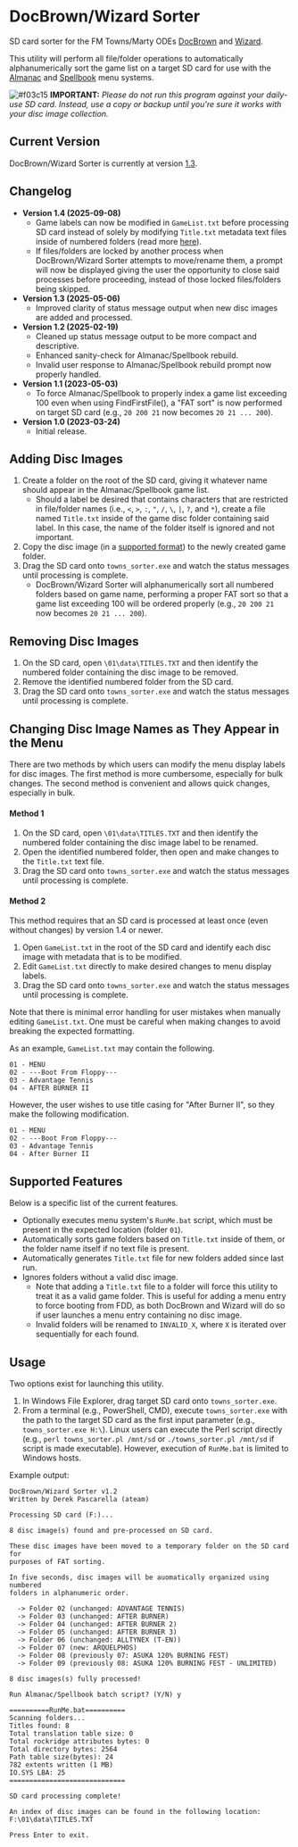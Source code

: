 # DocBrown/Wizard Sorter
SD card sorter for the FM Towns/Marty ODEs [DocBrown](https://gdemu.wordpress.com/details/docbrown-details/) and [Wizard](https://gdemu.wordpress.com/details/wizard-details/).

This utility will perform all file/folder operations to automatically alphanumerically sort the game list on a target SD card for use with the [Almanac](https://gdemu.wordpress.com/operation/docbrown-operation/) and [Spellbook](https://gdemu.wordpress.com/operation/wizard-operation/) menu systems.

![#f03c15](https://i.imgur.com/XsUAGA0.png) **IMPORTANT:** *Please do not run this program against your daily-use SD card. Instead, use a copy or backup until you're sure it works with your disc image collection.*

## Current Version
DocBrown/Wizard Sorter is currently at version [1.3](https://github.com/DerekPascarella/DocBrown-Wizard-Sorter/raw/main/towns_sorter.exe).

## Changelog
* **Version 1.4 (2025-09-08)**
  * Game labels can now be modified in `GameList.txt` before processing SD card instead of solely by modifying `Title.txt` metadata text files inside of numbered folders (read more [here](#method-2)).
  * If files/folders are locked by another process when DocBrown/Wizard Sorter attempts to move/rename them, a prompt will now be displayed giving the user the opportunity to close said processes before proceeding, instead of those locked files/folders being skipped.
* **Version 1.3 (2025-05-06)**
  * Improved clarity of status message output when new disc images are added and processed.
* **Version 1.2 (2025-02-19)**
  * Cleaned up status message output to be more compact and descriptive.
  * Enhanced sanity-check for Almanac/Spellbook rebuild.
  * Invalid user response to Almanac/Spellbook rebuild prompt now properly handled.
* **Version 1.1 (2023-05-03)**
  * To force Almanac/Spellbook to properly index a game list exceeding 100 even when using FindFirstFile(), a "FAT sort" is now performed on target SD card (e.g., `20 200 21` now becomes `20 21 ... 200`).
* **Version 1.0 (2023-03-24)**
  * Initial release.

## Adding Disc Images
1. Create a folder on the root of the SD card, giving it whatever name should appear in the Almanac/Spellbook game list.
   - Should a label be desired that contains characters that are restricted in file/folder names (i.e., `<`, `>`, `:`, `"`, `/`, `\`, `|`, `?`, and `*`), create a file named `Title.txt` inside of the game disc folder containing said label. In this case, the name of the folder itself is ignored and not important.
3. Copy the disc image (in a [supported format](https://gdemu.wordpress.com/details/docbrown-details/)) to the newly created game folder.
4. Drag the SD card onto `towns_sorter.exe` and watch the status messages until processing is complete.
   - DocBrown/Wizard Sorter will alphanumerically sort all numbered folders based on game name, performing a proper FAT sort so that a game list exceeding 100 will be ordered properly (e.g., `20 200 21` now becomes `20 21 ... 200`).

## Removing Disc Images
1. On the SD card, open `\01\data\TITLES.TXT` and then identify the numbered folder containing the disc image to be removed.
2. Remove the identified numbered folder from the SD card.
3. Drag the SD card onto `towns_sorter.exe` and watch the status messages until processing is complete.

## Changing Disc Image Names as They Appear in the Menu
There are two methods by which users can modify the menu display labels for disc images. The first method is more cumbersome, especially for bulk changes. The second method is convenient and allows quick changes, especially in bulk.
#### Method 1
1. On the SD card, open `\01\data\TITLES.TXT` and then identify the numbered folder containing the disc image label to be renamed.
2. Open the identified numbered folder, then open and make changes to the `Title.txt` text file.
3. Drag the SD card onto `towns_sorter.exe` and watch the status messages until processing is complete.
#### Method 2
This method requires that an SD card is processed at least once (even without changes) by version 1.4 or newer.

1. Open `GameList.txt` in the root of the SD card and identify each disc image with metadata that is to be modified.
2. Edit `GameList.txt` directly to make desired changes to menu display labels.
3. Drag the SD card onto `towns_sorter.exe` and watch the status messages until processing is complete.

Note that there is minimal error handling for user mistakes when manually editing `GameList.txt`. One must be careful when making changes to avoid breaking the expected formatting.

As an example, `GameList.txt` may contain the following.

```
01 - MENU
02 - ---Boot From Floppy---
03 - Advantage Tennis
04 - AFTER BURNER II
```

However, the user wishes to use title casing for "After Burner II", so they make the following modification.

```
01 - MENU
02 - ---Boot From Floppy---
03 - Advantage Tennis
04 - After Burner II
```

## Supported Features
Below is a specific list of the current features.

* Optionally executes menu system's `RunMe.bat` script, which must be present in the expected location (folder `01`).
* Automatically sorts game folders based on `Title.txt` inside of them, or the folder name itself if no text file is present.
* Automatically generates `Title.txt` file for new folders added since last run.
* Ignores folders without a valid disc image.
  * Note that adding a `Title.txt` file to a folder will force this utility to treat it as a valid game folder. This is useful for adding a menu entry to force booting from FDD, as both DocBrown and Wizard will do so if user launches a menu entry containing no disc image.
  * Invalid folders will be renamed to `INVALID_X`, where `X` is iterated over sequentially for each found.

## Usage
Two options exist for launching this utility.

1. In Windows File Explorer, drag target SD card onto `towns_sorter.exe`.
2. From a terminal (e.g., PowerShell, CMD), execute `towns_sorter.exe` with the path to the target SD card as the first input parameter (e.g., `towns_sorter.exe H:\`).  Linux users can execute the Perl script directly (e.g., `perl towns_sorter.pl /mnt/sd` or `./towns_sorter.pl /mnt/sd` if script is made executable). However, execution of `RunMe.bat` is limited to Windows hosts.

Example output:

```
DocBrown/Wizard Sorter v1.2
Written by Derek Pascarella (ateam)

Processing SD card (F:)...

8 disc image(s) found and pre-processed on SD card.

These disc images have been moved to a temporary folder on the SD card for
purposes of FAT sorting.

In five seconds, disc images will be auomatically organized using numbered
folders in alphanumeric order.

  -> Folder 02 (unchanged: ADVANTAGE TENNIS)
  -> Folder 03 (unchanged: AFTER BURNER)
  -> Folder 04 (unchanged: AFTER BURNER 2)
  -> Folder 05 (unchanged: AFTER BURNER 3)
  -> Folder 06 (unchanged: ALLTYNEX (T-EN))
  -> Folder 07 (new: ARQUELPHOS)
  -> Folder 08 (previously 07: ASUKA 120% BURNING FEST)
  -> Folder 09 (previously 08: ASUKA 120% BURNING FEST - UNLIMITED)

8 disc images(s) fully processed!

Run Almanac/Spellbook batch script? (Y/N) y

==========RunMe.bat==========
Scanning folders...
Titles found: 8
Total translation table size: 0
Total rockridge attributes bytes: 0
Total directory bytes: 2564
Path table size(bytes): 24
782 extents written (1 MB)
IO.SYS LBA: 25
=============================

SD card processing complete!

An index of disc images can be found in the following location:
F:\01\data\TITLES.TXT

Press Enter to exit.
```
